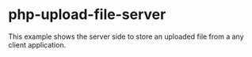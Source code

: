 # php-upload-file-server
This example shows the server side to store an uploaded file from a any client application.
